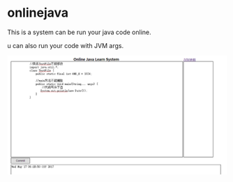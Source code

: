 # onlinejava

This is a system can be run your java code online.

u can also run your code with JVM args.

![demo](image/java_online.png)
